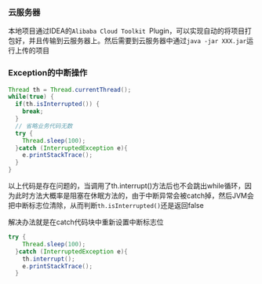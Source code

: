 ### 云服务器

本地项目通过IDEA的`Alibaba Cloud Toolkit `Plugin，可以实现自动的将项目打包好，并且传输到云服务器上。然后需要到云服务器中通过`java -jar XXX.jar`运行上传的项目



### Exception的中断操作

```java
Thread th = Thread.currentThread();
while(true) {
  if(th.isInterrupted()) {
    break;
  }
  // 省略业务代码无数
  try {
    Thread.sleep(100);
  }catch (InterruptedException e){
    e.printStackTrace();
  }
}
```

以上代码是存在问题的，当调用了th.interrupt()方法后也不会跳出while循环，因为此时方法大概率是阻塞在休眠方法的，由于中断异常会被catch掉，然后JVM会把中断标志位清除，从而判断`th.isInterrupted()`还是返回false

解决办法就是在catch代码块中重新设置中断标志位

```java
try {
    Thread.sleep(100);
  }catch (InterruptedException e){
    th.interrupt();
    e.printStackTrace();
  }
```









